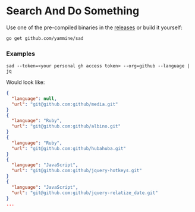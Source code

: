 # Search And Do Something

Use one of the pre-compiled binaries in the [releases](https://github.com/yammine/sad/releases)
or build it yourself:

```bash
go get github.com/yammine/sad
```

### Examples
```
sad --token=<your personal gh access token> --org=github --language | jq
```

Would look like:
```json
{
  "language": null,
  "url": "git@github.com:github/media.git"
}
{
  "language": "Ruby",
  "url": "git@github.com:github/albino.git"
}
{
  "language": "Ruby",
  "url": "git@github.com:github/hubahuba.git"
}
{
  "language": "JavaScript",
  "url": "git@github.com:github/jquery-hotkeys.git"
}
{
  "language": "JavaScript",
  "url": "git@github.com:github/jquery-relatize_date.git"
}
...
```
